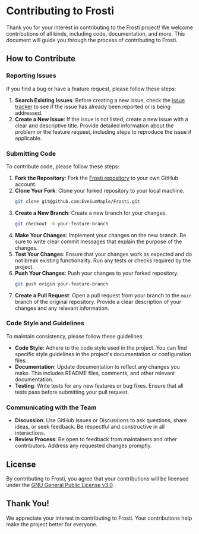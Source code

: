 # Contributing to Frosti

Thank you for your interest in contributing to the Frosti project! We welcome contributions of all kinds, including code, documentation, and more. This document will guide you through the process of contributing to Frosti.

## How to Contribute

### Reporting Issues

If you find a bug or have a feature request, please follow these steps:

1. **Search Existing Issues**: Before creating a new issue, check the [issue tracker](https://github.com/EveSunMaple/Frosti/issues) to see if the issue has already been reported or is being addressed.
2. **Create a New Issue**: If the issue is not listed, create a new issue with a clear and descriptive title. Provide detailed information about the problem or the feature request, including steps to reproduce the issue if applicable.

### Submitting Code

To contribute code, please follow these steps:

1. **Fork the Repository**: Fork the [Frosti repository](https://github.com/EveSunMaple/Frosti) to your own GitHub account.
2. **Clone Your Fork**: Clone your forked repository to your local machine.
   ```bash
   git clone git@github.com:EveSunMaple/Frosti.git
   ```
3. **Create a New Branch**: Create a new branch for your changes.
   ```bash
   git checkout -b your-feature-branch
   ```
4. **Make Your Changes**: Implement your changes on the new branch. Be sure to write clear commit messages that explain the purpose of the changes.
5. **Test Your Changes**: Ensure that your changes work as expected and do not break existing functionality. Run any tests or checks required by the project.
6. **Push Your Changes**: Push your changes to your forked repository.
   ```bash
   git push origin your-feature-branch
   ```
7. **Create a Pull Request**: Open a pull request from your branch to the `main` branch of the original repository. Provide a clear description of your changes and any relevant information.

### Code Style and Guidelines

To maintain consistency, please follow these guidelines:

- **Code Style**: Adhere to the code style used in the project. You can find specific style guidelines in the project's documentation or configuration files.
- **Documentation**: Update documentation to reflect any changes you make. This includes README files, comments, and other relevant documentation.
- **Testing**: Write tests for any new features or bug fixes. Ensure that all tests pass before submitting your pull request.

### Communicating with the Team

- **Discussion**: Use GitHub Issues or Discussions to ask questions, share ideas, or seek feedback. Be respectful and constructive in all interactions.
- **Review Process**: Be open to feedback from maintainers and other contributors. Address any requested changes promptly.

## License

By contributing to Frosti, you agree that your contributions will be licensed under the [GNU General Public License v3.0](LICENSE).

## Thank You!

We appreciate your interest in contributing to Frosti. Your contributions help make the project better for everyone.
